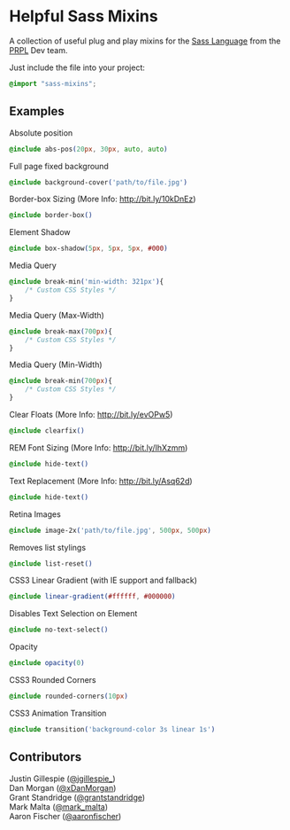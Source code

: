 Helpful Sass Mixins
=================================

A collection of useful plug and play mixins for the [Sass Language](http://sass-lang.com/) from the [PRPL](http://www.prpl.rs/) Dev team.

Just include the file into your project:
```css
@import "sass-mixins";
```

Examples
----------------------------------

Absolute position
```css
@include abs-pos(20px, 30px, auto, auto)
```

Full page fixed background
```css
@include background-cover('path/to/file.jpg')
```

Border-box Sizing (More Info: http://bit.ly/10kDnEz)
```css
@include border-box()
```

Element Shadow
```css
@include box-shadow(5px, 5px, 5px, #000)
```

Media Query
```css
@include break-min('min-width: 321px'){
	/* Custom CSS Styles */
}
```

Media Query (Max-Width)
```css
@include break-max(700px){
	/* Custom CSS Styles */
}
```

Media Query (Min-Width)
```css
@include break-min(700px){
	/* Custom CSS Styles */
}
```

Clear Floats (More Info: http://bit.ly/evOPw5)
```css
@include clearfix()
```

REM Font Sizing (More Info: http://bit.ly/IhXzmm)
```css
@include hide-text()
```

Text Replacement (More Info: http://bit.ly/Asq62d)
```css
@include hide-text()
```

Retina Images
```css
@include image-2x('path/to/file.jpg', 500px, 500px)
```

Removes list stylings
```css
@include list-reset()
```

CSS3 Linear Gradient (with IE support and fallback)
```css
@include linear-gradient(#ffffff, #000000) 
```

Disables Text Selection on Element
```css
@include no-text-select()
```

Opacity
```css
@include opacity(0)
```

CSS3 Rounded Corners
```css
@include rounded-corners(10px)
```

CSS3 Animation Transition
```css
@include transition('background-color 3s linear 1s')
```

Contributors
----------------------------------

Justin Gillespie ([@jgillespie_](https://twitter.com/jgillespie_))  
Dan Morgan ([@xDanMorgan](https://twitter.com/xDanMorgan))  
Grant Standridge ([@grantstandridge](https://twitter.com/grantstandridge))  
Mark Malta ([@mark_malta](https://twitter.com/mark_malta))  
Aaron Fischer ([@aaronfischer](https://twitter.com/aaronfischer))  



